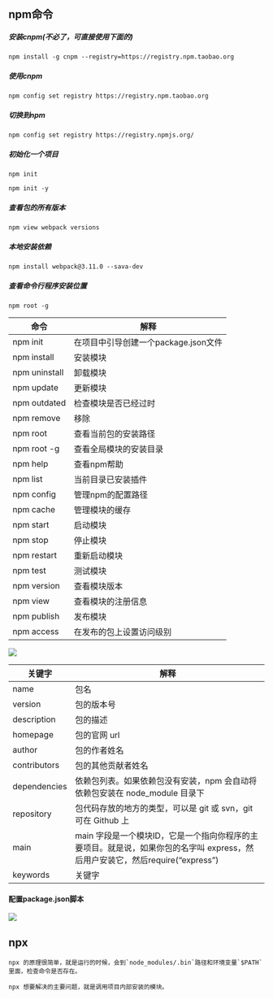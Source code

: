 ## npm命令

##### 安装cnpm(不必了，可直接使用下面的)

`npm install -g cnpm --registry=https://registry.npm.taobao.org`

##### 使用cnpm

`npm config set registry https://registry.npm.taobao.org`

##### 切换到npm

`npm config set registry https://registry.npmjs.org/`

##### 初始化一个项目

`npm init`

`npm init -y`

##### 查看包的所有版本

`npm view webpack versions`

##### 本地安装依赖

`npm install webpack@3.11.0 --sava-dev`

##### 查看命令行程序安装位置

`npm root -g`





<table>
<thead>
<tr>
  <th>命令</th>
  <th>解释</th>
</tr>
</thead>
<tbody><tr>
  <td>npm init</td>
  <td>在项目中引导创建一个package.json文件</td>
</tr>
<tr>
  <td>npm install</td>
  <td>安装模块</td>
</tr>
<tr>
  <td>npm uninstall</td>
  <td>卸载模块</td>
</tr>
<tr>
  <td>npm update</td>
  <td>更新模块</td>
</tr>
<tr>
  <td>npm outdated</td>
  <td>检查模块是否已经过时</td>
</tr>
<tr>
  <td>npm remove</td>
  <td>移除</td>
</tr>
<tr>
  <td>npm root</td>
  <td>查看当前包的安装路径</td>
</tr>
<tr>
  <td>npm root -g</td>
  <td>查看全局模块的安装目录</td>
</tr>
<tr>
  <td>npm help</td>
  <td>查看npm帮助</td>
</tr>
<tr>
  <td>npm list</td>
  <td>当前目录已安装插件</td>
</tr>
<tr>
  <td>npm config</td>
  <td>管理npm的配置路径</td>
</tr>
<tr>
  <td>npm cache</td>
  <td>管理模块的缓存</td>
</tr>
<tr>
  <td>npm start</td>
  <td>启动模块</td>
</tr>
<tr>
  <td>npm stop</td>
  <td>停止模块</td>
</tr>
<tr>
  <td>npm restart</td>
  <td>重新启动模块</td>
</tr>
<tr>
  <td>npm test</td>
  <td>测试模块</td>
</tr>
<tr>
  <td>npm version</td>
  <td>查看模块版本</td>
</tr>
<tr>
  <td>npm view</td>
  <td>查看模块的注册信息</td>
</tr>
<tr>
  <td>npm publish</td>
  <td>发布模块</td>
</tr>
<tr>
  <td>npm access</td>
  <td>在发布的包上设置访问级别</td>
</tr>
</tbody></table>



<img src='http://47.103.65.182/images/DOAX-VenusVacation_190416_225803.jpg' />

<table>
<thead>
<tr>
  <th>关键字</th>
  <th>解释</th>
</tr>
</thead>
<tbody><tr>
  <td>name</td>
  <td>包名</td>
</tr>
<tr>
  <td>version</td>
  <td>包的版本号</td>
</tr>
<tr>
  <td>description</td>
  <td>包的描述</td>
</tr>
<tr>
  <td>homepage</td>
  <td>包的官网 url</td>
</tr>
<tr>
  <td>author</td>
  <td>包的作者姓名</td>
</tr>
<tr>
  <td>contributors</td>
  <td>包的其他贡献者姓名</td>
</tr>
<tr>
  <td>dependencies</td>
  <td>依赖包列表。如果依赖包没有安装，npm 会自动将依赖包安装在 node_module 目录下</td>
</tr>
<tr>
  <td>repository</td>
  <td>包代码存放的地方的类型，可以是 git 或 svn，git 可在 Github 上</td>
</tr>
<tr>
  <td>main</td>
  <td>main 字段是一个模块ID，它是一个指向你程序的主要项目。就是说，如果你包的名字叫 express，然后用户安装它，然后require(“express”)</td>
</tr>
<tr>
  <td>keywords</td>
  <td>关键字</td>
</tr>
</tbody></table>



#### 配置package.json脚本

<img src="https://upload-images.jianshu.io/upload_images/5743293-cf15a8abbbf0524d.png?imageMogr2/auto-orient/strip%7CimageView2/2/w/842/format/webp"/>

## npx

```
npx 的原理很简单，就是运行的时候，会到`node_modules/.bin`路径和环境变量`$PATH`里面，检查命令是否存在。
```

```
npx 想要解决的主要问题，就是调用项目内部安装的模块。
```



